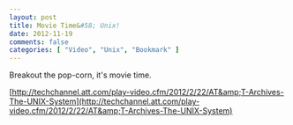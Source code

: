 ```yaml
---
layout: post
title: Movie Time&#58; Unix!
date: 2012-11-19
comments: false
categories: [ "Video", "Unix", "Bookmark" ]
---
```


Breakout the pop-corn, it's movie time.

[http://techchannel.att.com/play-video.cfm/2012/2/22/AT&amp;T-Archives-The-UNIX-System](http://techchannel.att.com/play-video.cfm/2012/2/22/AT&amp;T-Archives-The-UNIX-System)
